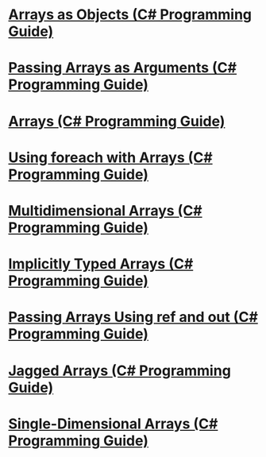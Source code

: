 # [Arrays as Objects (C# Programming Guide)](arrays-as-objects.md)
# [Passing Arrays as Arguments (C# Programming Guide)](passing-arrays-as-arguments.md)
# [Arrays (C# Programming Guide)](index.md)
# [Using foreach with Arrays (C# Programming Guide)](using-foreach-with-arrays.md)
# [Multidimensional Arrays (C# Programming Guide)](multidimensional-arrays.md)
# [Implicitly Typed Arrays (C# Programming Guide)](implicitly-typed-arrays.md)
# [Passing Arrays Using ref and out (C# Programming Guide)](passing-arrays-using-ref-and-out.md)
# [Jagged Arrays (C# Programming Guide)](jagged-arrays.md)
# [Single-Dimensional Arrays (C# Programming Guide)](single-dimensional-arrays.md)
